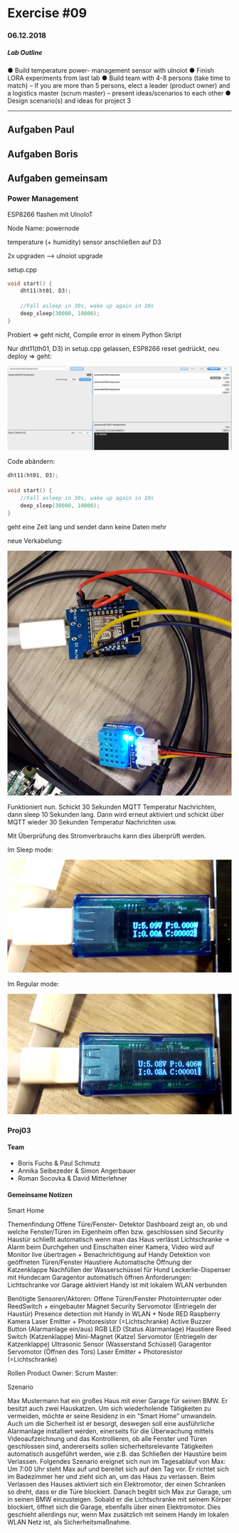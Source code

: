 # Exercise #09
### 06.12.2018

##### Lab Outline
● Build temperature power- management sensor
with ulnoiot
● Finish LORA experiments from last lab
● Build team with 4-8 persons (take time to match)
– If you are more than 5 persons, elect a leader (product
owner) and a logistics master (scrum master)
– present ideas/scenarios to each other
● Design scenario(s) and ideas for project 3

---

## Aufgaben Paul

## Aufgaben Boris

## Aufgaben gemeinsam

### Power Management

ESP8266 flashen mit UlnoIoT

Node Name: powernode

temperature (+ humidity) sensor anschließen auf D3

2x upgraden --> ulnoiot upgrade

setup.cpp

~~~c++
void start() {
    dht11(ht01, D3);
    
    //Fall asleep in 30s, wake up again in 10s
    deep_sleep(30000, 10000);
}
~~~

Probiert => geht nicht, Compile error in einem Python Skript

Nur dht11(th01, D3) in setup.cpp gelassen, ESP8266 reset gedrückt, neu deploy => geht:

![](./img/dht11_mqtt.png)



Code abändern:

~~~c++
dht11(ht01, D3);

void start() {   
    //Fall asleep in 30s, wake up again in 10s
    deep_sleep(30000, 10000);
}
~~~

geht eine Zeit lang und sendet dann keine Daten mehr

neue Verkabelung:

![](./img/aufbau.jpg)



Funktioniert nun. Schickt 30 Sekunden MQTT Temperatur Nachrichten, dann sleep 10 Sekunden lang. Dann wird erneut aktiviert und schickt über MQTT wieder 30 Sekunden Temperatur Nachrichten usw.



Mit Überprüfung des Stromverbrauchs kann dies überprüft werden.

Im Sleep mode:

![](./img/sleep_mode.jpg)



Im Regular mode:

![](./img/normal_mode.jpg)



### Proj03

#### Team

* Boris Fuchs & Paul Schmutz
* Annika Seibezeder & Simon Angerbauer
* Roman Socovka & David Mitterlehner

#### Gemeinsame Notizen

Smart Home

Themenfindung
Offene Türe/Fenster- Detektor
Dashboard zeigt an, ob und welche Fenster/Türen im Eigenheim offen bzw. geschlossen sind
Security
Haustür schließt automatisch wenn man das Haus verlässt
Lichtschranke → Alarm beim Durchgehen und Einschalten einer Kamera, Video wird auf Monitor live übertragen + Benachrichtigung auf Handy
Detektion von geöffneten Türen/Fenster
Haustiere
Automatische Öffnung der Katzenklappe
Nachfüllen der Wasserschüssel für Hund
Leckerlie-Dispenser mit Hundecam
Garagentor automatisch öffnen
Anforderungen:
Lichtschranke vor Garage aktiviert
Handy ist mit lokalem WLAN verbunden

Benötigte Sensoren/Aktoren:
Offene Türen/Fenster
Photointerrupter oder ReedSwitch + eingebauter Magnet
Security
Servomotor (Entriegeln der Haustür)
Presence detection mit Handy in WLAN + Node RED
Raspberry Kamera
Laser Emitter + Photoresistor (=Lichtschranke)
Active Buzzer
Button (Alarmanlage ein/aus)
RGB LED (Status Alarmanlage)
Haustiere
Reed Switch (Katzenklappe)
Mini-Magnet (Katze)
Servomotor (Entriegeln der Katzenklappe)
Ultrasonic Sensor (Wasserstand Schüssel)
Garagentor
Servomotor (Öffnen des Tors)
Laser Emitter + Photoresistor (=Lichtschranke)

Rollen
Product Owner:
Scrum Master: 

Szenario

Max Mustermann hat ein großes Haus mit einer Garage für seinen BMW. Er besitzt auch zwei Hauskatzen. Um sich wiederholende Tätigkeiten zu vermeiden, möchte er seine Residenz in ein “Smart Home” umwandeln. Auch um die Sicherheit ist er besorgt, deswegen soll eine ausführliche Alarmanlage installiert werden, einerseits für die Überwachung mittels Videoaufzeichnung und das Kontrollieren, ob alle Fenster und Türen geschlossen sind, andererseits sollen sicherheitsrelevante Tätigkeiten automatisch ausgeführt werden, wie z.B. das Schließen der Haustüre beim Verlassen. Folgendes Szenario ereignet sich nun im Tagesablauf von Max:
Um 7:00 Uhr steht Max auf und bereitet sich auf den Tag vor. Er richtet sich im Badezimmer her und zieht sich an, um das Haus zu verlassen. Beim Verlassen des Hauses aktiviert sich ein Elektromotor, der einen Schranken so dreht, dass er die Türe blockiert. Danach begibt sich Max zur Garage, um in seinen BMW einzusteigen. Sobald er die Lichtschranke mit seinem Körper blockiert, öffnet sich die Garage, ebenfalls über einen Elektromotor. Dies geschieht allerdings nur, wenn Max zusätzlich mit seinem Handy im lokalen WLAN Netz ist, als Sicherheitsmaßnahme.







